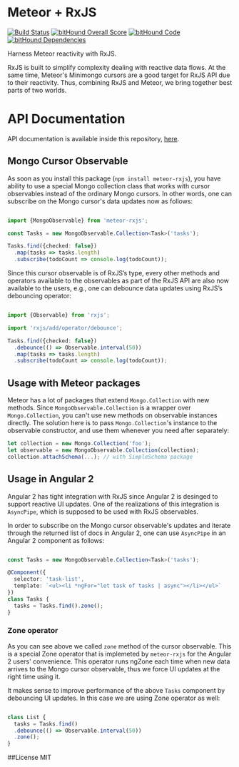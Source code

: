 # Meteor + RxJS

[![Build Status](https://travis-ci.org/Urigo/meteor-rxjs.svg?branch=master)](https://travis-ci.org/Urigo/meteor-rxjs) [![bitHound Overall Score](https://www.bithound.io/github/Urigo/meteor-rxjs/badges/score.svg)](https://www.bithound.io/github/Urigo/meteor-rxjs) [![bitHound Code](https://www.bithound.io/github/Urigo/meteor-rxjs/badges/code.svg)](https://www.bithound.io/github/Urigo/meteor-rxjs) [![bitHound Dependencies](https://www.bithound.io/github/Urigo/meteor-rxjs/badges/dependencies.svg)](https://www.bithound.io/github/Urigo/meteor-rxjs/master/dependencies/npm) 

Harness Meteor reactivity with RxJS.

RxJS is built to simplify complexity dealing with reactive data flows. At the same time, Meteor's Minimongo cursors are a good target for RxJS API due to their reactivity. Thus, combining RxJS and Meteor, we bring together best parts of two worlds.

# API Documentation

API documentation is available inside this repository, [here](https://github.com/Urigo/meteor-rxjs/tree/master/docs).

## Mongo Cursor Observable
As soon as you install this package (`npm install meteor-rxjs`), you have ability to use a special Mongo collection class that works
with cursor observables instead of the ordinary Mongo cursors. In other words, one can subscribe on the Mongo cursor's data updates now as follows:

```ts

import {MongoObservable} from 'meteor-rxjs';

const Tasks = new MongoObservable.Collection<Task>('tasks');

Tasks.find({checked: false})
  .map(tasks => tasks.length)
  .subscribe(todoCount => console.log(todoCount));

```

Since this cursor observable is of RxJS’s type, every other methods and operators available to the observables as part of the RxJS API are also now available to the users, e.g., one can debounce data updates using RxJS’s debouncing operator:

```ts

import {Observable} from 'rxjs';

import 'rxjs/add/operator/debounce';

Tasks.find({checked: false})
  .debounce(() => Observable.interval(50))
  .map(tasks => tasks.length)
  .subscribe(todoCount => console.log(todoCount));

```

## Usage with Meteor packages

Meteor has a lot of packages that extend `Mongo.Collection` with new methods. Since `MongoObservable.Collection` is a wrapper over `Mongo.Collection`, you can't use new methods on observable instances directly. The solution here is to pass `Mongo.Collection`'s instance to the observable constructor, and use them whenever you need after separately:
```ts
let collection = new Mongo.Collection('foo');
let observable = new MongoObservable.Collection(collection);
collection.attachSchema(...); // with SimpleSchema package
```

## Usage in Angular 2

Angular 2 has tight integration with RxJS since Angular 2 is desinged to support reactive UI updates.
One of the realizations of this integration is `AsyncPipe`, which is supposed to be used with RxJS observables.

In order to subscribe on the Mongo cursor observable's updates and iterate through the returned list of docs in Angular 2, one can use `AsyncPipe` in an Angular 2 component as follows:

```ts

const Tasks = new MongoObservable.Collection<Task>('tasks');

@Component({
  selector: 'task-list',
  template: `<ul><li *ngFor="let task of tasks | async"></li></ul>`
})
class Tasks {
  tasks = Tasks.find().zone();
}

````

### Zone operator

As you can see above we called `zone` method of the cursor observable. This is a special
Zone operator that is implemeted by `meteor-rxjs` for the Angular 2 users' convenience.
This operator runs ngZone each time when new data arrives to the Mongo cursor observable,
thus we force UI updates at the right time using it.

It makes sense to improve performance of the above `Tasks` component by debouncing UI updates.
In this case we are using Zone operator as well:

```ts

class List {
  tasks = Tasks.find()
  .debounce(() => Observable.interval(50))
  .zone();
}

```

##License
MIT
